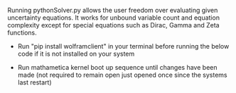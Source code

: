 Running pythonSolver.py allows the user freedom over evaluating given uncertainty equations. It works for unbound variable count and equation complexity except for special equations such as Dirac, Gamma and Zeta functions.

- Run "pip install wolframclient" in your terminal before running the below code if it is not installed on your system

- Run mathametica kernel boot up sequence until changes have been made (not required to remain open just opened once since the systems last restart)

